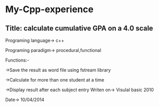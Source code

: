 # My-Cpp-experience

## Title: calculate cumulative GPA on a 4.0 scale

Programing language-> c++

Programing paradigm-> procedural,functional

Functions:-

->Save the result as word file using fstream library

->Calculate for more than one student at a time

->Display result after each subject entry
Writen on-> Visulal basic 2010

Date-> 10/04/2014


